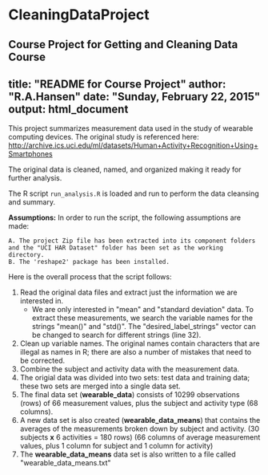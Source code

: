 # CleaningDataProject
Course Project for Getting and Cleaning Data Course
---
title: "README for Course Project"
author: "R.A.Hansen"
date: "Sunday, February 22, 2015"
output: html_document
---

This project summarizes measurement data used in the study of wearable computing devices.
The original study is referenced here: <http://archive.ics.uci.edu/ml/datasets/Human+Activity+Recognition+Using+Smartphones>

The original data is cleaned, named, and organized making it ready for further analysis.

The R script ```run_analysis.R``` is loaded and run to perform the data cleansing and summary.

**Assumptions:**
In order to run the script, the following assumptions are made:

    A. The project Zip file has been extracted into its component folders and the "UCI HAR Dataset" folder has been set as the working directory.
    B. The 'reshape2' package has been installed.

Here is the overall process that the script follows:

  1. Read the original data files and extract just the information we are interested in.
      + We are only interested in "mean" and "standard deviation" data. To extract these measurements, we search the variable names for the strings "mean()" and "std()". The "desired_label_strings" vector can be changed to search for different strings (line 32).
  2. Clean up variable names. The original names contain characters that are illegal as names in R; there are also a number of mistakes that need to be corrected.
  3. Combine the subject and activity data with the measurement data.
  4. The origial data was divided into two sets: test data and training data; these two sets are merged into a single data set.
  5. The final data set (**wearable_data**) consists of 10299 observations (rows) of 66 measurement values, plus the subject and activity type (68 columns).
  6. A new data set is also created (**wearable_data_means**) that contains the averages of the measurements broken down by subject and activity. (30 subjects __x__ 6 activities = 180 rows) (66 columns of average measurement values, plus 1 column for subject and 1 column for activity)
  7. The **wearable_data_means** data set is also written to a file called "wearable_data_means.txt"

